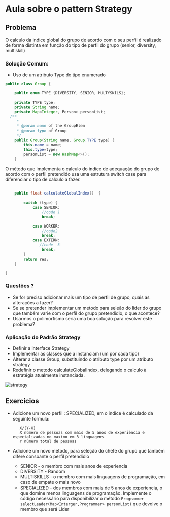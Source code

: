 # Aula sobre o pattern Strategy

## Problema
O calculo da indice global do grupo de acordo com o seu perfil é realizado de forma distinta em função do tipo de perfil do grupo (senior, diversity, multiskill)

### Solução Comum:
- Uso de um atributo Type do tipo enumerado
```java
public class Group {

    public enum TYPE {DIVERSITY, SENIOR, MULTYSKILS};

    private TYPE type;
    private String name;
    private Map<Integer, Person> personList;
  /**
     *
     * @param name of the GroupElem
     * @param type of Group
     */
    public Group(String name, Group.TYPE type) {
        this.name = name;
        this.type=type;
        personList = new HashMap<>();
    }

```
O método que implementa o calculo do indice de adequação do grupo de acordo com o perfil pretendido usa uma estrutura switch case para diferenciar o tipo de calculo a fazer.
```java

    public float calculateGlobalIndex()  {
        
        switch (type) {
            case SENIOR:
                //code 1             
                break;

            case WORKER:
                //code2
                break;
            case EXTERN:
               //code  3
                break;
        }
        return res;
    }

}
```
### Questões ?
- Se for preciso adicionar mais um tipo de perfil de grupo, quais as alterações a fazer?
- Se se pretender implementar um metodo para seleão do lider do grupo que também varie com o perfil do grupo pretendidio, o que acontece?
- Usarmos o polimorfismo seria uma boa solução para resolver este problema?

### Aplicação do Padrão Strategy
- Definir a interface Strategy
- Implementar as classes que a instanciam (um por cada tipo)
- Alterar a classe Group, substituindo o atributo type por um atributo strategy
- Redefinir o metodo calculateGlobalIndex, delegando o calculo à estratégia atualmente instanciada.

![strategy](images/patternStrategy.PNG)

## Exercícios
 - Adicione um novo perfil  : SPECIALIZED, em o indice é calculado da seguinte formula:  
      ````
         X/(Y-X) 
         X número de pessoas com mais de 5 anos de experiência e especializadas no maximo em 3 linguagens
         Y número total de pessoas
      ````
    
 - Adicione um novo método, para seleção do chefe do grupo que também difere consoante o perfil pretendidio 
    - SENIOR - o membro com mais anos de experiencia
    - DIVERSITY - Random
    - MULTISKILLS - o membro com mais linguagens de programação, em caso de empate o mais novo
    - SPECIALIZED - dos membros com mais de 5 anos de experiencia, o que domine menos linguagens de programação.
    Implemente o código necessário para disponibilizar o método
    ``` Programmer selectLeader(Map<Interger,Programmer> personList) ``` que devolve o membro que será Lider


